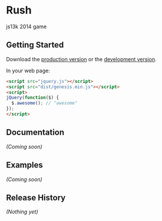 # Rush

js13k 2014 game

## Getting Started
Download the [production version][min] or the [development version][max].

[min]: https://raw.github.com/Florian/genesis/master/dist/genesis.min.js
[max]: https://raw.github.com/Florian/genesis/master/dist/genesis.js

In your web page:

```html
<script src="jquery.js"></script>
<script src="dist/genesis.min.js"></script>
<script>
jQuery(function($) {
  $.awesome(); // "awesome"
});
</script>
```

## Documentation
_(Coming soon)_

## Examples
_(Coming soon)_

## Release History
_(Nothing yet)_
